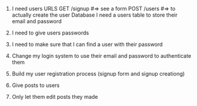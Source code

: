 1. I need users
    URLS
        GET /signup #=> see a form
        POST /users #=> to actually create the user
    Database
        I need a users table to store their email and password

2. I need to give users passwords
3. I need to make sure that I can find a user with their password
4. Change my login system to use their email and password to authenticate them


1. Build my user registration process (signup form and signup creationg)
2. Give posts to users
3. Only let them edit posts they made